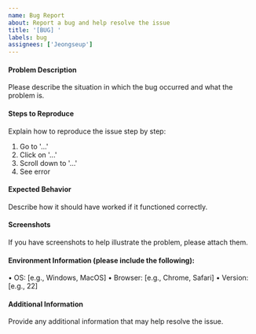 ```yaml
---
name: Bug Report
about: Report a bug and help resolve the issue
title: '[BUG] '
labels: bug
assignees: ['Jeongseup']
---
```


#### Problem Description

Please describe the situation in which the bug occurred and what the problem is.

#### Steps to Reproduce

Explain how to reproduce the issue step by step:

1. Go to '...'
2. Click on '...'
3. Scroll down to '...'
4. See error

#### Expected Behavior

Describe how it should have worked if it functioned correctly.

#### Screenshots

If you have screenshots to help illustrate the problem, please attach them.

#### Environment Information (please include the following):

• OS: [e.g., Windows, MacOS]
• Browser: [e.g., Chrome, Safari]
• Version: [e.g., 22]

#### Additional Information

Provide any additional information that may help resolve the issue.
